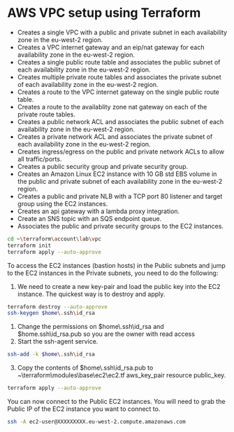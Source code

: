 # AWS VPC setup using Terraform

 - Creates a single VPC with a public and private subnet in each availability zone in the eu-west-2 region.
 - Creates a VPC internet gateway and an eip/nat gateway for each availability zone in the eu-west-2 region.
 - Creates a single public route table and associates the public subnet of each availability zone in the eu-west-2 region.
 - Creates multiple private route tables and associates the private subnet of each availability zone in the eu-west-2 region.
 - Creates a route to the VPC internet gateway on the single public route table.
 - Creates a route to the availablity zone nat gateway on each of the private route tables.
 - Creates a public network ACL and associates the public subnet of each availability zone in the eu-west-2 region.
 - Creates a private network ACL and associates the private subnet of each availability zone in the eu-west-2 region.
 - Creates ingress/egress on the public and private network ACLs to allow all traffic/ports.
 - Creates a public security group and private security group.
 - Creates an Amazon Linux EC2 instance with 10 GB std EBS volume in the public and private subnet of each availability zone in the eu-west-2 region.
 - Creates a public and private NLB with a TCP port 80 listener and target group using the EC2 instances.
 - Creates an api gateway with a lambda proxy integration.
 - Create an SNS topic with an SQS endpoint queue.
 - Associates the public and private security groups to the EC2 instances.

```bash
cd ~\terraform\account\lab\vpc
terraform init
terraform apply --auto-approve
```

To access the EC2 instances (bastion hosts) in the Public subnets and jump to the EC2 instances in the Private subnets, you need to do the following:

 1. We need to create a new key-pair and load the public key into the EC2 instance. The quickest way is to destroy and apply.

```bash
terraform destroy --auto-approve
ssh-keygen $home\.ssh\id_rsa
```
 1. Change the permissions on $home\\.ssh\id_rsa and $home\.ssh\id_rsa.pub so you are the owner with read access
 2. Start the ssh-agent service.
```bash
ssh-add -k $home\.ssh\id_rsa
```
 3. Copy the contents of $home\\.ssh\id_rsa.pub to ~\terraform\modules\base\ec2\ec2.tf aws_key_pair resource public_key.
```bash
terraform apply --auto-approve
```
You can now connect to the Public EC2 instances. You will need to grab the Public IP of the EC2 instance you want to connect to.
```bash
ssh -A ec2-user@XXXXXXXXX.eu-west-2.compute.amazonaws.com
```
